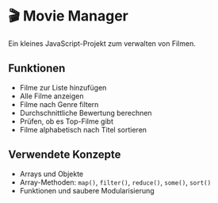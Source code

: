 # 🎬 Movie Manager

Ein kleines JavaScript-Projekt zum verwalten von Filmen.

## Funktionen

- Filme zur Liste hinzufügen
- Alle Filme anzeigen
- Filme nach Genre filtern
- Durchschnittliche Bewertung berechnen
- Prüfen, ob es Top-Filme gibt
- Filme alphabetisch nach Titel sortieren

## Verwendete Konzepte

- Arrays und Objekte
- Array-Methoden: `map()`, `filter()`, `reduce()`, `some()`, `sort()`
- Funktionen und saubere Modularisierung
